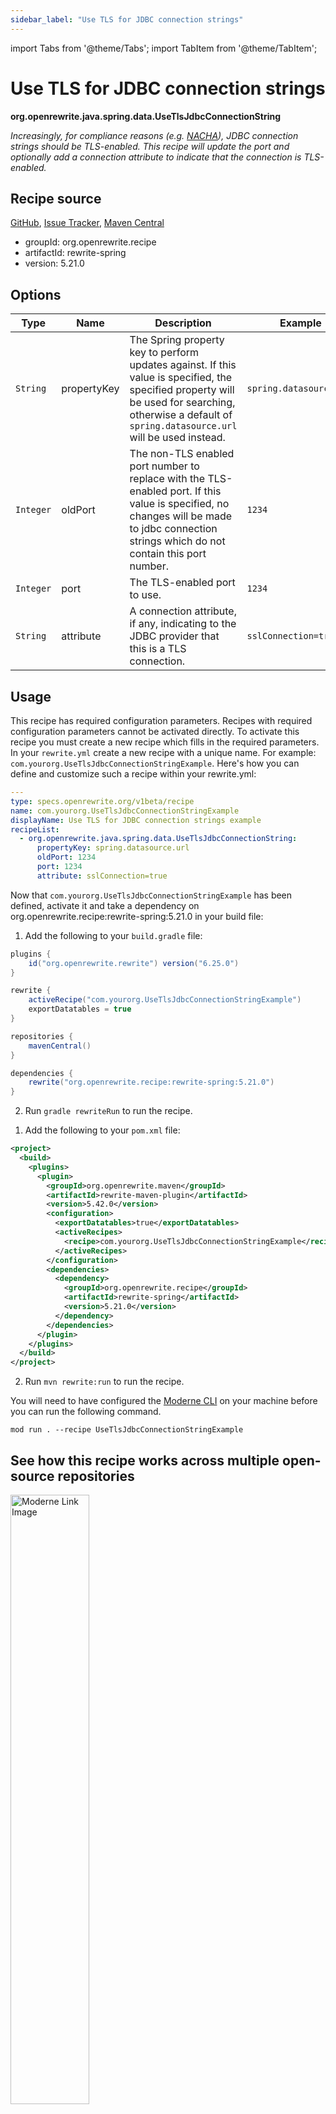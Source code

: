 ```yaml
---
sidebar_label: "Use TLS for JDBC connection strings"
---
```


import Tabs from '@theme/Tabs';
import TabItem from '@theme/TabItem';

# Use TLS for JDBC connection strings

**org.openrewrite.java.spring.data.UseTlsJdbcConnectionString**

_Increasingly, for compliance reasons (e.g. [NACHA](https://www.nacha.org/sites/default/files/2022-06/End_User_Briefing_Supplementing_Data_Security_UPDATED_FINAL.pdf)), JDBC connection strings should be TLS-enabled. This recipe will update the port and optionally add a connection attribute to indicate that the connection is TLS-enabled._

## Recipe source

[GitHub](https://github.com/openrewrite/rewrite-spring/blob/main/src/main/java/org/openrewrite/java/spring/data/UseTlsJdbcConnectionString.java), [Issue Tracker](https://github.com/openrewrite/rewrite-spring/issues), [Maven Central](https://central.sonatype.com/artifact/org.openrewrite.recipe/rewrite-spring/5.21.0/jar)

* groupId: org.openrewrite.recipe
* artifactId: rewrite-spring
* version: 5.21.0

## Options

| Type | Name | Description | Example |
| -- | -- | -- | -- |
| `String` | propertyKey | The Spring property key to perform updates against. If this value is specified, the specified property will be used for searching, otherwise a default of `spring.datasource.url` will be used instead. | `spring.datasource.url` |
| `Integer` | oldPort | The non-TLS enabled port number to replace with the TLS-enabled port. If this value is specified, no changes will be made to jdbc connection strings which do not contain this port number.  | `1234` |
| `Integer` | port | The TLS-enabled port to use. | `1234` |
| `String` | attribute | A connection attribute, if any, indicating to the JDBC provider that this is a TLS connection. | `sslConnection=true` |


## Usage

This recipe has required configuration parameters. Recipes with required configuration parameters cannot be activated directly. To activate this recipe you must create a new recipe which fills in the required parameters. In your `rewrite.yml` create a new recipe with a unique name. For example: `com.yourorg.UseTlsJdbcConnectionStringExample`.
Here's how you can define and customize such a recipe within your rewrite.yml:
```yaml title="rewrite.yml"
---
type: specs.openrewrite.org/v1beta/recipe
name: com.yourorg.UseTlsJdbcConnectionStringExample
displayName: Use TLS for JDBC connection strings example
recipeList:
  - org.openrewrite.java.spring.data.UseTlsJdbcConnectionString:
      propertyKey: spring.datasource.url
      oldPort: 1234
      port: 1234
      attribute: sslConnection=true
```

Now that `com.yourorg.UseTlsJdbcConnectionStringExample` has been defined, activate it and take a dependency on org.openrewrite.recipe:rewrite-spring:5.21.0 in your build file:
<Tabs groupId="projectType">
<TabItem value="gradle" label="Gradle">

1. Add the following to your `build.gradle` file:

```groovy title="build.gradle"
plugins {
    id("org.openrewrite.rewrite") version("6.25.0")
}

rewrite {
    activeRecipe("com.yourorg.UseTlsJdbcConnectionStringExample")
    exportDatatables = true
}

repositories {
    mavenCentral()
}

dependencies {
    rewrite("org.openrewrite.recipe:rewrite-spring:5.21.0")
}
```
2. Run `gradle rewriteRun` to run the recipe.
</TabItem>
<TabItem value="maven" label="Maven">

1. Add the following to your `pom.xml` file:

```xml title="pom.xml"
<project>
  <build>
    <plugins>
      <plugin>
        <groupId>org.openrewrite.maven</groupId>
        <artifactId>rewrite-maven-plugin</artifactId>
        <version>5.42.0</version>
        <configuration>
          <exportDatatables>true</exportDatatables>
          <activeRecipes>
            <recipe>com.yourorg.UseTlsJdbcConnectionStringExample</recipe>
          </activeRecipes>
        </configuration>
        <dependencies>
          <dependency>
            <groupId>org.openrewrite.recipe</groupId>
            <artifactId>rewrite-spring</artifactId>
            <version>5.21.0</version>
          </dependency>
        </dependencies>
      </plugin>
    </plugins>
  </build>
</project>
```
2. Run `mvn rewrite:run` to run the recipe.
</TabItem>
<TabItem value="moderne-cli" label="Moderne CLI">

You will need to have configured the [Moderne CLI](https://docs.moderne.io/moderne-cli/cli-intro) on your machine before you can run the following command.

```shell title="shell"
mod run . --recipe UseTlsJdbcConnectionStringExample
```
</TabItem>
</Tabs>

## See how this recipe works across multiple open-source repositories

<a href="https://app.moderne.io/recipes/org.openrewrite.java.spring.data.UseTlsJdbcConnectionString">
    <img
    src={require("/static/img/ModerneRecipeButton.png").default}
    alt="Moderne Link Image"
    width="50%"
    />
</a>

The community edition of the Moderne platform enables you to easily run recipes across thousands of open-source repositories.

Please [contact Moderne](https://moderne.io/product) for more information about safely running the recipes on your own codebase in a private SaaS.
## Data Tables

### Source files that had results
**org.openrewrite.table.SourcesFileResults**

_Source files that were modified by the recipe run._

| Column Name | Description |
| ----------- | ----------- |
| Source path before the run | The source path of the file before the run. `null` when a source file was created during the run. |
| Source path after the run | A recipe may modify the source path. This is the path after the run. `null` when a source file was deleted during the run. |
| Parent of the recipe that made changes | In a hierarchical recipe, the parent of the recipe that made a change. Empty if this is the root of a hierarchy or if the recipe is not hierarchical at all. |
| Recipe that made changes | The specific recipe that made a change. |
| Estimated time saving | An estimated effort that a developer to fix manually instead of using this recipe, in unit of seconds. |
| Cycle | The recipe cycle in which the change was made. |

### Source files that errored on a recipe
**org.openrewrite.table.SourcesFileErrors**

_The details of all errors produced by a recipe run._

| Column Name | Description |
| ----------- | ----------- |
| Source path | The file that failed to parse. |
| Recipe that made changes | The specific recipe that made a change. |
| Stack trace | The stack trace of the failure. |

### Recipe performance
**org.openrewrite.table.RecipeRunStats**

_Statistics used in analyzing the performance of recipes._

| Column Name | Description |
| ----------- | ----------- |
| The recipe | The recipe whose stats are being measured both individually and cumulatively. |
| Source file count | The number of source files the recipe ran over. |
| Source file changed count | The number of source files which were changed in the recipe run. Includes files created, deleted, and edited. |
| Cumulative scanning time | The total time spent across the scanning phase of this recipe. |
| 99th percentile scanning time | 99 out of 100 scans completed in this amount of time. |
| Max scanning time | The max time scanning any one source file. |
| Cumulative edit time | The total time spent across the editing phase of this recipe. |
| 99th percentile edit time | 99 out of 100 edits completed in this amount of time. |
| Max edit time | The max time editing any one source file. |


## Contributors
[Shannon Pamperl](mailto:shanman190@gmail.com), [Jonathan Schneider](mailto:jkschneider@gmail.com), [Knut Wannheden](mailto:knut@moderne.io), [Sam Snyder](mailto:sam@moderne.io), Kun Li
